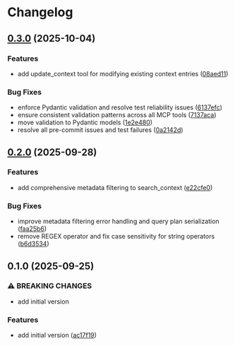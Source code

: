 # Changelog

## [0.3.0](https://github.com/alex-feel/mcp-context-server/compare/v0.2.0...v0.3.0) (2025-10-04)


### Features

* add update_context tool for modifying existing context entries ([08aed11](https://github.com/alex-feel/mcp-context-server/commit/08aed11af11e4d1e476181a7885e7d90e7ad08a0))


### Bug Fixes

* enforce Pydantic validation and resolve test reliability issues ([6137efc](https://github.com/alex-feel/mcp-context-server/commit/6137efc83af36cf162a941836ede78811d68530b))
* ensure consistent validation patterns across all MCP tools ([7137aca](https://github.com/alex-feel/mcp-context-server/commit/7137acade3f6d1b7af1f98461ddab8cd80bb1e4e))
* move validation to Pydantic models ([1e2e480](https://github.com/alex-feel/mcp-context-server/commit/1e2e4803e94dc7d3e7f0c9965dfcfc3f727af17c))
* resolve all pre-commit issues and test failures ([0a2142d](https://github.com/alex-feel/mcp-context-server/commit/0a2142dc8a3d16b967693038982825af277ae82b))

## [0.2.0](https://github.com/alex-feel/mcp-context-server/compare/v0.1.0...v0.2.0) (2025-09-28)


### Features

* add comprehensive metadata filtering to search_context ([e22cfe0](https://github.com/alex-feel/mcp-context-server/commit/e22cfe0fac6294725d423823bdc2d5ff802f88f5))


### Bug Fixes

* improve metadata filtering error handling and query plan serialization ([faa25b6](https://github.com/alex-feel/mcp-context-server/commit/faa25b6b9ba84d20768a4377e0736ad19b7a8f86))
* remove REGEX operator and fix case sensitivity for string operators ([b6d3534](https://github.com/alex-feel/mcp-context-server/commit/b6d3534d64ec467a498cb4f7fa3c588462d950fe))

## 0.1.0 (2025-09-25)


### ⚠ BREAKING CHANGES

* add initial version

### Features

* add initial version ([ac17f19](https://github.com/alex-feel/mcp-context-server/commit/ac17f19b3cc0d6d23aaf6820c73abe588ac75da4))
